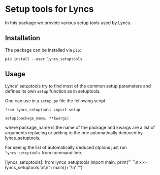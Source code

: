 # Setup tools for Lyncs

In this package we provide various setup tools used by Lyncs.

## Installation

The package can be installed via `pip`:

```
pip install --user lyncs_setuptools
```

## Usage

Lyncs' setuptools try to find most of the common setup parameters and defines its own `setup` function as in setuptools.

One can use in a `setup.py` file the following script

```
from lyncs_setuptools import setup

setup(package_name, **kwargs)
```

where package_name is the name of the package and kwargs are a list of arguments replacing or adding to the one automatically deduced by lyncs_setuptools.

For seeing the list of automatically deduced otpions just run `lyncs_setuptools` from command line.

[lyncs_setuptools]: from lyncs_setuptools import main; print("```\n>>> lyncs_setuptools \n\n"+main()+"\n'''")